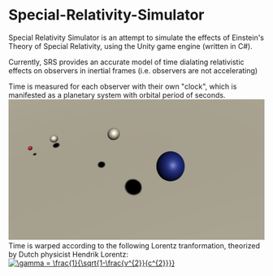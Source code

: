 # Special-Relativity-Simulator
Special Relativity Simulator is an attempt to simulate the effects of Einstein's Theory of Special Relativity, using the Unity game engine (written in C#).

Currently, SRS provides an accurate model of time dialating relativistic effects on observers in inertial frames (i.e. observers are not accelerating)

Time is measured for each observer with their own "clock", which is manifested as a planetary system with orbital period of seconds.
![Alt text](pictures/example-clock.png)
Time is warped according to the following Lorentz tranformation, theorized by Dutch physicist Hendrik Lorentz:
<a href="https://www.codecogs.com/eqnedit.php?latex=\gamma&space;=&space;\frac{1}{\sqrt{1-\frac{v^{2}}{c^{2}}}}" target="_blank"><img src="https://latex.codecogs.com/svg.latex?\gamma&space;=&space;\frac{1}{\sqrt{1-\frac{v^{2}}{c^{2}}}}" title="\gamma = \frac{1}{\sqrt{1-\frac{v^{2}}{c^{2}}}}" /></a>




